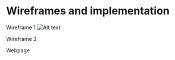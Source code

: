 # Wireframes and implementation

Wireframe 1
![Alt text](relative/wireframe1.png?raw=true "Title")


Wireframe 2

Webpage
